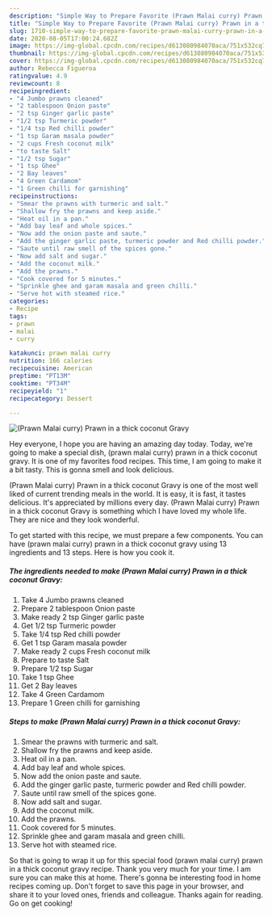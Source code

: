 ```yaml
---
description: "Simple Way to Prepare Favorite (Prawn Malai curry) Prawn in a thick coconut Gravy"
title: "Simple Way to Prepare Favorite (Prawn Malai curry) Prawn in a thick coconut Gravy"
slug: 1710-simple-way-to-prepare-favorite-prawn-malai-curry-prawn-in-a-thick-coconut-gravy
date: 2020-08-05T17:00:24.682Z
image: https://img-global.cpcdn.com/recipes/d613080984070aca/751x532cq70/prawn-malai-curry-prawn-in-a-thick-coconut-gravy-recipe-main-photo.jpg
thumbnail: https://img-global.cpcdn.com/recipes/d613080984070aca/751x532cq70/prawn-malai-curry-prawn-in-a-thick-coconut-gravy-recipe-main-photo.jpg
cover: https://img-global.cpcdn.com/recipes/d613080984070aca/751x532cq70/prawn-malai-curry-prawn-in-a-thick-coconut-gravy-recipe-main-photo.jpg
author: Rebecca Figueroa
ratingvalue: 4.9
reviewcount: 8
recipeingredient:
- "4 Jumbo prawns cleaned"
- "2 tablespoon Onion paste"
- "2 tsp Ginger garlic paste"
- "1/2 tsp Turmeric powder"
- "1/4 tsp Red chilli powder"
- "1 tsp Garam masala powder"
- "2 cups Fresh coconut milk"
- "to taste Salt"
- "1/2 tsp Sugar"
- "1 tsp Ghee"
- "2 Bay leaves"
- "4 Green Cardamom"
- "1 Green chilli for garnishing"
recipeinstructions:
- "Smear the prawns with turmeric and salt."
- "Shallow fry the prawns and keep aside."
- "Heat oil in a pan."
- "Add bay leaf and whole spices."
- "Now add the onion paste and saute."
- "Add the ginger garlic paste, turmeric powder and Red chilli powder."
- "Saute until raw smell of the spices gone."
- "Now add salt and sugar."
- "Add the coconut milk."
- "Add the prawns."
- "Cook covered for 5 minutes."
- "Sprinkle ghee and garam masala and green chilli."
- "Serve hot with steamed rice."
categories:
- Recipe
tags:
- prawn
- malai
- curry

katakunci: prawn malai curry 
nutrition: 166 calories
recipecuisine: American
preptime: "PT13M"
cooktime: "PT34M"
recipeyield: "1"
recipecategory: Dessert

---
```



![(Prawn Malai curry) Prawn in a thick coconut Gravy](https://img-global.cpcdn.com/recipes/d613080984070aca/751x532cq70/prawn-malai-curry-prawn-in-a-thick-coconut-gravy-recipe-main-photo.jpg)

Hey everyone, I hope you are having an amazing day today. Today, we're going to make a special dish, (prawn malai curry) prawn in a thick coconut gravy. It is one of my favorites food recipes. This time, I am going to make it a bit tasty. This is gonna smell and look delicious.



(Prawn Malai curry) Prawn in a thick coconut Gravy is one of the most well liked of current trending meals in the world. It is easy, it is fast, it tastes delicious. It's appreciated by millions every day. (Prawn Malai curry) Prawn in a thick coconut Gravy is something which I have loved my whole life. They are nice and they look wonderful.


To get started with this recipe, we must prepare a few components. You can have (prawn malai curry) prawn in a thick coconut gravy using 13 ingredients and 13 steps. Here is how you cook it.

<!--inarticleads1-->

##### The ingredients needed to make (Prawn Malai curry) Prawn in a thick coconut Gravy:

1. Take 4 Jumbo prawns cleaned
1. Prepare 2 tablespoon Onion paste
1. Make ready 2 tsp Ginger garlic paste
1. Get 1/2 tsp Turmeric powder
1. Take 1/4 tsp Red chilli powder
1. Get 1 tsp Garam masala powder
1. Make ready 2 cups Fresh coconut milk
1. Prepare to taste Salt
1. Prepare 1/2 tsp Sugar
1. Take 1 tsp Ghee
1. Get 2 Bay leaves
1. Take 4 Green Cardamom
1. Prepare 1 Green chilli for garnishing




<!--inarticleads2-->

##### Steps to make (Prawn Malai curry) Prawn in a thick coconut Gravy:

1. Smear the prawns with turmeric and salt.
1. Shallow fry the prawns and keep aside.
1. Heat oil in a pan.
1. Add bay leaf and whole spices.
1. Now add the onion paste and saute.
1. Add the ginger garlic paste, turmeric powder and Red chilli powder.
1. Saute until raw smell of the spices gone.
1. Now add salt and sugar.
1. Add the coconut milk.
1. Add the prawns.
1. Cook covered for 5 minutes.
1. Sprinkle ghee and garam masala and green chilli.
1. Serve hot with steamed rice.




So that is going to wrap it up for this special food (prawn malai curry) prawn in a thick coconut gravy recipe. Thank you very much for your time. I am sure you can make this at home. There's gonna be interesting food in home recipes coming up. Don't forget to save this page in your browser, and share it to your loved ones, friends and colleague. Thanks again for reading. Go on get cooking!
